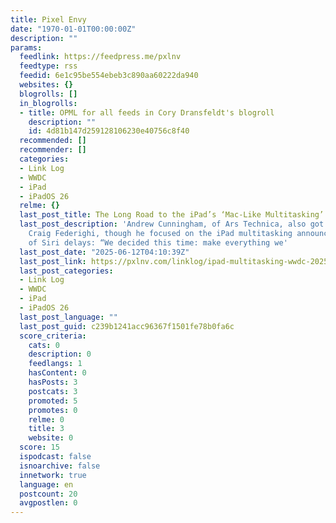 ```yaml
---
title: Pixel Envy
date: "1970-01-01T00:00:00Z"
description: ""
params:
  feedlink: https://feedpress.me/pxlnv
  feedtype: rss
  feedid: 6e1c95be554ebeb3c890aa60222da940
  websites: {}
  blogrolls: []
  in_blogrolls:
  - title: OPML for all feeds in Cory Dransfeldt's blogroll
    description: ""
    id: 4d81b147d259128106230e40756c8f40
  recommended: []
  recommender: []
  categories:
  - Link Log
  - WWDC
  - iPad
  - iPadOS 26
  relme: {}
  last_post_title: The Long Road to the iPad’s ‘Mac-Like Multitasking’
  last_post_description: 'Andrew Cunningham, of Ars Technica, also got to interview
    Craig Federighi, though he focused on the iPad multitasking announcements instead
    of Siri delays: “We decided this time: make everything we'
  last_post_date: "2025-06-12T04:10:39Z"
  last_post_link: https://pxlnv.com/linklog/ipad-multitasking-wwdc-2025/
  last_post_categories:
  - Link Log
  - WWDC
  - iPad
  - iPadOS 26
  last_post_language: ""
  last_post_guid: c239b1241acc96367f1501fe78b0fa6c
  score_criteria:
    cats: 0
    description: 0
    feedlangs: 1
    hasContent: 0
    hasPosts: 3
    postcats: 3
    promoted: 5
    promotes: 0
    relme: 0
    title: 3
    website: 0
  score: 15
  ispodcast: false
  isnoarchive: false
  innetwork: true
  language: en
  postcount: 20
  avgpostlen: 0
---
```

